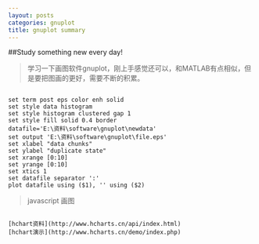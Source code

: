 ```yaml
--- 
layout: posts
categories: gnuplot
title: gnuplot summary
---
```

##Study something new every day!
> 学习一下画图软件gnuplot，刚上手感觉还可以，和MATLAB有点相似，但是要把图画的更好，需要不断的积累。
<pre><code>
set term post eps color enh solid
set style data histogram  
set style histogram clustered gap 1  
set style fill solid 0.4 border
datafile='E:\资料\software\gnuplot\newdata'
set output 'E:\资料\software\gnuplot\file.eps'
set xlabel "data chunks" 
set ylabel "duplicate state" 
set xrange [0:10]
set yrange [0:10]
set xtics 1
set datafile separator ':'
plot datafile using ($1), '' using ($2)
</code></pre>

> javascript 画图
<pre><code>
[hchart资料](http://www.hcharts.cn/api/index.html)
[hchart演示](http://www.hcharts.cn/demo/index.php)
</code></pre>
